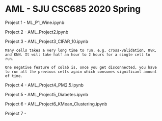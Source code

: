 # AML - SJU CSC685 2020 Spring
Project 1 - ML_P1_Wine.ipynb

Project 2 - AML_Project2.ipynb

Project 3 - AML_Project3_CIFAR_10.ipynb

    Many cells takes a very long time to run, e.g. cross-validation, OvR, and KNN. It will take half an hour to 2 hours for a single cell to run.
    
    One negative feature of colab is, once you get disconnected, you have to run all the previous cells again which consumes significant amount of time.

Project 4 - AML_Project4_PM2.5.ipynb

Project 5 - AML_Project5_Diabetes.ipynb

Project 6 - AML_Project6_KMean_Clustering.ipynb

Project 7 - 
